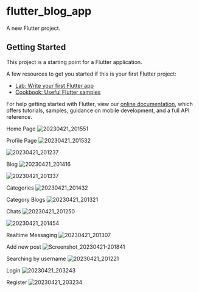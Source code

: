 # flutter_blog_app

A new Flutter project.

## Getting Started

This project is a starting point for a Flutter application.

A few resources to get you started if this is your first Flutter project:

- [Lab: Write your first Flutter app](https://flutter.dev/docs/get-started/codelab)
- [Cookbook: Useful Flutter samples](https://flutter.dev/docs/cookbook)

For help getting started with Flutter, view our
[online documentation](https://flutter.dev/docs), which offers tutorials,
samples, guidance on mobile development, and a full API reference.


Home Page
![20230421_201551](https://user-images.githubusercontent.com/84704025/233697569-1f0371dc-be6c-48c5-85f6-055eb6328603.jpg)

Profile Page
![20230421_201532](https://user-images.githubusercontent.com/84704025/233697675-14857a9b-9409-4b46-a1ce-e73ef0145968.jpg)

![20230421_201237](https://user-images.githubusercontent.com/84704025/233697959-eb958ac0-d7c7-46a0-a3fb-3687b8f78eeb.jpg)


Blog
![20230421_201416](https://user-images.githubusercontent.com/84704025/233698161-51a666e2-e31a-43c4-a53f-bc1786de842a.jpg)

![20230421_201337](https://user-images.githubusercontent.com/84704025/233698227-c0bb0d06-e10e-4cd9-819c-34eef404b072.jpg)

Categories
![20230421_201432](https://user-images.githubusercontent.com/84704025/233698484-f272e3f9-271b-4f35-984e-dc28a758b622.jpg)

Category Blogs
![20230421_201321](https://user-images.githubusercontent.com/84704025/233698434-d41805cb-979f-43f1-9240-ba28370ed980.jpg)

Chats
![20230421_201250](https://user-images.githubusercontent.com/84704025/233698635-c3f68009-93e2-4869-9cbb-c94d79136f99.jpg)

![20230421_201454](https://user-images.githubusercontent.com/84704025/233698925-d60bc015-2370-48a1-bd94-c1513020ac54.jpg)


Realtime Messaging
![20230421_201307](https://user-images.githubusercontent.com/84704025/233698783-ecfb9024-0b5c-4ee9-aa21-1c8c3db463ab.jpg)

Add new post
![Screenshot_20230421-201841](https://user-images.githubusercontent.com/84704025/233699402-96632561-a842-4090-82c7-914a85a09ef4.jpg)


Searching by username
![20230421_201221](https://user-images.githubusercontent.com/84704025/233699111-3e72a48f-2af6-4791-84b6-4d62764736b7.jpg)

Login 
![20230421_203243](https://user-images.githubusercontent.com/84704025/233699518-79d67e6f-dc16-4f9b-b934-85ab7eeacb77.jpg)

Register
![20230421_203234](https://user-images.githubusercontent.com/84704025/233699565-d634af58-fa42-46c8-91f4-cb377e71e038.jpg)









